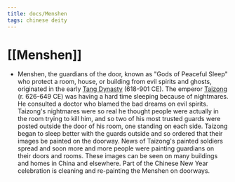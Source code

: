 ```yaml
---
title: docs/Menshen
tags: chinese deity
---
```


# [[Menshen]]
- Menshen, the guardians of the door, known as "Gods of Peaceful Sleep" who protect a room, house, or building from evil spirits and ghosts, originated in the early [Tang Dynasty](https://www.worldhistory.org/Tang_Dynasty/) (618-901 CE). The emperor [Taizong](https://www.worldhistory.org/disambiguation/Taizong/) (r. 626-649 CE) was having a hard time sleeping because of nightmares. He consulted a doctor who blamed the bad dreams on evil spirits. Taizong's nightmares were so real he thought people were actually in the room trying to kill him, and so two of his most trusted guards were posted outside the door of his room, one standing on each side. Taizong began to sleep better with the guards outside and so ordered that their images be painted on the doorway. News of Taizong's painted soldiers spread and soon more and more people were painting guardians on their doors and rooms. These images can be seen on many buildings and homes in China and elsewhere. Part of the Chinese New Year celebration is cleaning and re-painting the Menshen on doorways.